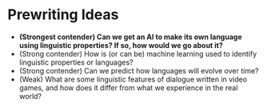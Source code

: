 # Prewriting Ideas

- **(Strongest contender) Can we get an AI to make its own language using linguistic properties? If so, how would we go about it?**
- (Strong contender) How is (or can be) machine learning used to identify linguistic properties or languages?
- (Strong contender) Can we predict how languages will evolve over time?
- (Weak) What are some linguistic features of dialogue written in video games, and how does it differ from what we experience in the real world?